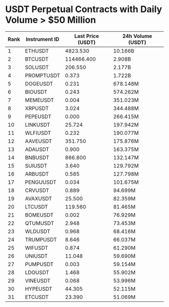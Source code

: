 # USDT Perpetual Contracts with Daily Volume > $50 Million

| Rank | Instrument ID | Last Price (USDT) | 24h Volume (USDT) |
|------|---------------|-------------------|-------------------|
| 1 | ETHUSDT | 4823.530 | 10.166B |
| 2 | BTCUSDT | 114466.400 | 2.908B |
| 3 | SOLUSDT | 206.550 | 2.177B |
| 4 | PROMPTUSDT | 0.373 | 1.722B |
| 5 | DOGEUSDT | 0.231 | 678.148M |
| 6 | BIOUSDT | 0.243 | 574.262M |
| 7 | MEMEUSDT | 0.004 | 351.023M |
| 8 | XRPUSDT | 3.024 | 344.488M |
| 9 | PEPEUSDT | 0.000 | 266.415M |
| 10 | LINKUSDT | 25.724 | 197.942M |
| 11 | WLFIUSDT | 0.232 | 190.077M |
| 12 | AAVEUSDT | 351.750 | 175.876M |
| 13 | ADAUSDT | 0.900 | 163.375M |
| 14 | BNBUSDT | 866.800 | 132.147M |
| 15 | SUIUSDT | 3.640 | 129.792M |
| 16 | ARBUSDT | 0.585 | 127.798M |
| 17 | PENGUUSDT | 0.034 | 101.675M |
| 18 | CRVUSDT | 0.889 | 94.699M |
| 19 | AVAXUSDT | 25.500 | 82.359M |
| 20 | LTCUSDT | 119.560 | 81.465M |
| 21 | BOMEUSDT | 0.002 | 76.929M |
| 22 | QTUMUSDT | 2.948 | 73.453M |
| 23 | WLDUSDT | 0.968 | 68.416M |
| 24 | TRUMPUSDT | 8.646 | 66.037M |
| 25 | WIFUSDT | 0.874 | 61.290M |
| 26 | UNIUSDT | 11.048 | 59.690M |
| 27 | PUMPUSDT | 0.003 | 59.154M |
| 28 | LDOUSDT | 1.468 | 55.902M |
| 29 | VINEUSDT | 0.068 | 53.996M |
| 30 | HYPEUSDT | 44.305 | 52.115M |
| 31 | ETCUSDT | 23.390 | 51.069M |
